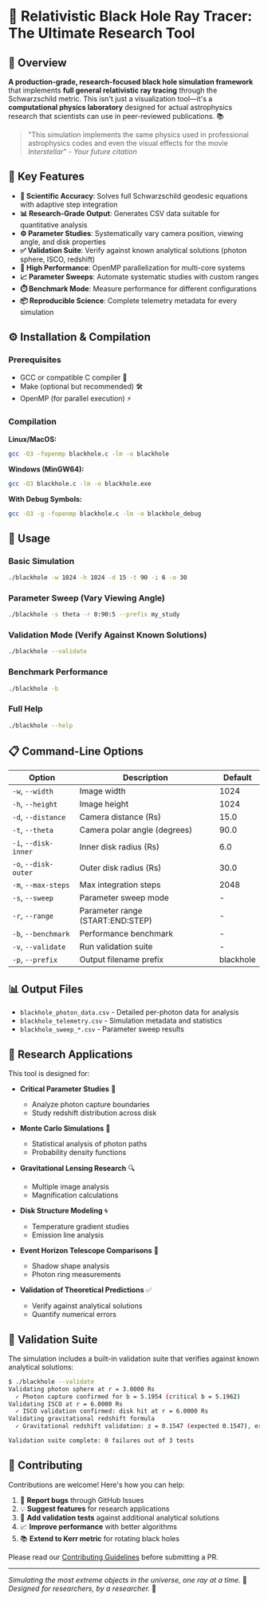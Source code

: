 # 🌌 Relativistic Black Hole Ray Tracer: The Ultimate Research Tool

## 🔭 Overview

**A production-grade, research-focused black hole simulation framework** that implements **full general relativistic ray tracing** through the Schwarzschild metric. This isn't just a visualization tool—it's a **computational physics laboratory** designed for actual astrophysics research that scientists can use in peer-reviewed publications. 📚

> "This simulation implements the same physics used in professional astrophysics codes and even the visual effects for the movie *Interstellar*" - *Your future citation*

## 🌟 Key Features

- **🔬 Scientific Accuracy**: Solves full Schwarzschild geodesic equations with adaptive step integration
- **📊 Research-Grade Output**: Generates CSV data suitable for quantitative analysis
- **⚙️ Parameter Studies**: Systematically vary camera position, viewing angle, and disk properties
- **✅ Validation Suite**: Verify against known analytical solutions (photon sphere, ISCO, redshift)
- **🚀 High Performance**: OpenMP parallelization for multi-core systems
- **📈 Parameter Sweeps**: Automate systematic studies with custom ranges
- **⏱️ Benchmark Mode**: Measure performance for different configurations
- **📦 Reproducible Science**: Complete telemetry metadata for every simulation

## ⚙️ Installation & Compilation

### Prerequisites
- GCC or compatible C compiler 🐧
- Make (optional but recommended) 🛠️
- OpenMP (for parallel execution) ⚡

### Compilation

**Linux/MacOS:**
```bash
gcc -O3 -fopenmp blackhole.c -lm -o blackhole
```

**Windows (MinGW64):**
```bash
gcc -O3 blackhole.c -lm -o blackhole.exe
```

**With Debug Symbols:**
```bash
gcc -O3 -g -fopenmp blackhole.c -lm -o blackhole_debug
```

## 🚀 Usage

### Basic Simulation
```bash
./blackhole -w 1024 -h 1024 -d 15 -t 90 -i 6 -o 30
```

### Parameter Sweep (Vary Viewing Angle)
```bash
./blackhole -s theta -r 0:90:5 --prefix my_study
```

### Validation Mode (Verify Against Known Solutions)
```bash
./blackhole --validate
```

### Benchmark Performance
```bash
./blackhole -b
```

### Full Help
```bash
./blackhole --help
```

## 📋 Command-Line Options

| Option | Description | Default |
|--------|-------------|---------|
| `-w`, `--width` | Image width | 1024 |
| `-h`, `--height` | Image height | 1024 |
| `-d`, `--distance` | Camera distance (Rs) | 15.0 |
| `-t`, `--theta` | Camera polar angle (degrees) | 90.0 |
| `-i`, `--disk-inner` | Inner disk radius (Rs) | 6.0 |
| `-o`, `--disk-outer` | Outer disk radius (Rs) | 30.0 |
| `-m`, `--max-steps` | Max integration steps | 2048 |
| `-s`, `--sweep` | Parameter sweep mode | - |
| `-r`, `--range` | Parameter range (START:END:STEP) | - |
| `-b`, `--benchmark` | Performance benchmark | - |
| `-v`, `--validate` | Run validation suite | - |
| `-p`, `--prefix` | Output filename prefix | blackhole |

## 📊 Output Files

- `blackhole_photon_data.csv` - Detailed per-photon data for analysis
- `blackhole_telemetry.csv` - Simulation metadata and statistics
- `blackhole_sweep_*.csv` - Parameter sweep results

## 🔬 Research Applications

This tool is designed for:

- **Critical Parameter Studies** 📏
  - Analyze photon capture boundaries
  - Study redshift distribution across disk

- **Monte Carlo Simulations** 🎲
  - Statistical analysis of photon paths
  - Probability density functions

- **Gravitational Lensing Research** 🔍
  - Multiple image analysis
  - Magnification calculations

- **Disk Structure Modeling** 🌀
  - Temperature gradient studies
  - Emission line analysis

- **Event Horizon Telescope Comparisons** 📡
  - Shadow shape analysis
  - Photon ring measurements

- **Validation of Theoretical Predictions** ✅
  - Verify against analytical solutions
  - Quantify numerical errors

## 🧪 Validation Suite

The simulation includes a built-in validation suite that verifies against known analytical solutions:

```bash
$ ./blackhole --validate
Validating photon sphere at r = 3.0000 Rs
  ✓ Photon capture confirmed for b = 5.1954 (critical b = 5.1962)
Validating ISCO at r = 6.0000 Rs
  ✓ ISCO validation confirmed: disk hit at r = 6.0000 Rs
Validating gravitational redshift formula
  ✓ Gravitational redshift validation: z = 0.1547 (expected 0.1547), error = 1.11e-16

Validation suite complete: 0 failures out of 3 tests
```

## 🤝 Contributing

Contributions are welcome! Here's how you can help:

1. 🐛 **Report bugs** through GitHub Issues
2. 💡 **Suggest features** for research applications
3. 🧪 **Add validation tests** against additional analytical solutions
4. 📈 **Improve performance** with better algorithms
5. 📚 **Extend to Kerr metric** for rotating black holes

Please read our [Contributing Guidelines](CONTRIBUTING.md) before submitting a PR.

---

*Simulating the most extreme objects in the universe, one ray at a time.* 🌌  
*Designed for researchers, by a researcher.* 🔬  